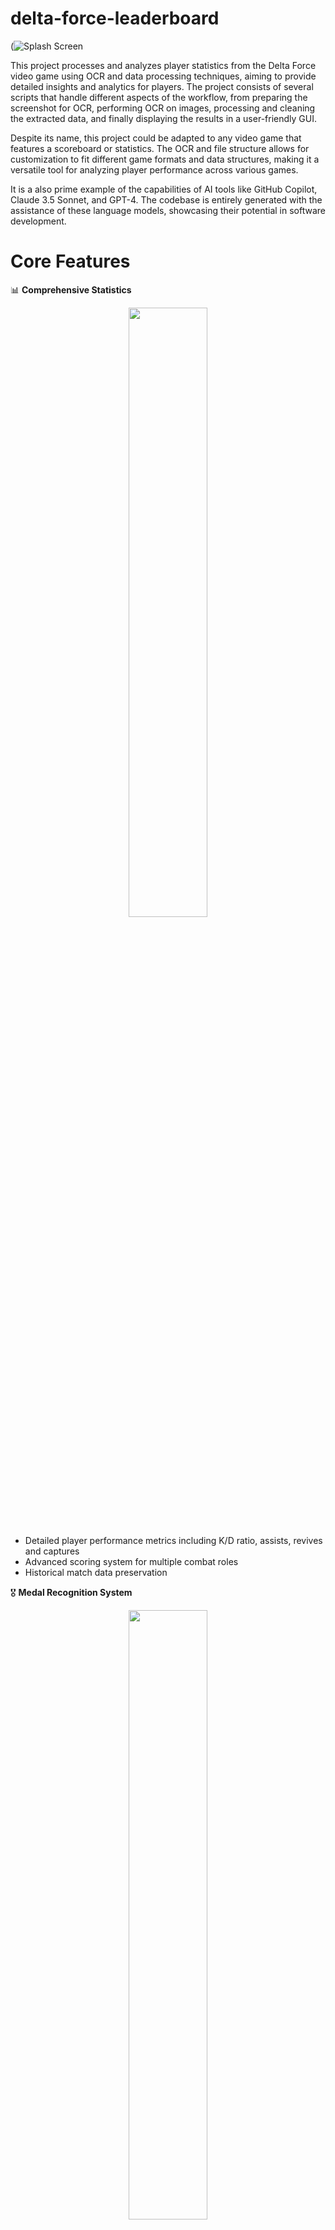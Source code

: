 # delta-force-leaderboard
(![Splash Screen](https://github.com/user-attachments/assets/afe99d59-28dc-4896-81fa-3025da782333)

This project processes and analyzes player statistics from the Delta Force video game using OCR and data processing techniques, aiming to provide detailed insights and analytics for players. The project consists of several scripts that handle different aspects of the workflow, from preparing the screenshot for OCR, performing OCR on images, processing and cleaning the extracted data, and finally displaying the results in a user-friendly GUI.

Despite its name, this project could be adapted to any video game that features a scoreboard or statistics. The OCR and file structure allows for customization to fit different game formats and data structures, making it a versatile tool for analyzing player performance across various games.

It is a also prime example of the capabilities of AI tools like GitHub Copilot, Claude 3.5 Sonnet, and GPT-4. The codebase is entirely generated with the assistance of these language models, showcasing their potential in software development.

# Core Features

📊 **Comprehensive Statistics**
<p align="center">
    <img src="https://github.com/user-attachments/assets/c8403b36-7b3a-4e52-a56f-bfc8d6fb8185" width="50%" />
</p>

- Detailed player performance metrics including K/D ratio, assists, revives and captures
- Advanced scoring system for multiple combat roles
- Historical match data preservation


🎖️ **Medal Recognition System**
<p align="center">
    <img src="https://github.com/user-attachments/assets/37d62074-78b2-48b5-9861-19e5cc2cd619" width="50%" />
</p>

- Automatic detection of Combat, Capture, Logistics, and Intelligence medals
- Tracks Bronze, Silver, and Gold achievement tiers
- Recognition for outstanding battlefield performances


⚔️ **Multi-Role Support**
<p align="center">
    <img src="https://github.com/user-attachments/assets/3a18e9ad-8d71-48d4-97f7-db747de10232" width="50%" />
</p>

- Specialized tracking for Support, Recon, Assault, and Engineer classes
- Role-specific performance metrics


🎯 **Map Intelligence**
<p align="center">
    <img src="https://github.com/user-attachments/assets/3fe6d2f3-27e6-4e1a-9262-6fa6a27b67d8" width="50%" />
</p>

- Performance tracking across different battlefields
- Map-specific statistics and outcomes


🤝 **Team Analytics**
<p align="center">
    <img src="https://github.com/user-attachments/assets/980074c0-7d39-417b-90a8-6a8de87a1c1a" width="50%" />
</p>

- Detailed team performance metrics
- Attack and Defense side statistics


💾 **Database Management**
<p align="center">
  <img src="https://github.com/user-attachments/assets/7e9feb4c-93d8-452f-ac9e-6e61cd977b18" width="50%" />
</p>

- Comprehensive automated backup system that creates hourly snapshots of the database to prevent data loss
- Manual backup functionality allowing users to create on-demand database copies at any time
- Flexible restore system capable of recovering data from any previous backup point
- Advanced data integrity checks and protection mechanisms to ensure database reliability

🔍 **Search & Filter**
- Quick player lookup
- Sort by any stat column
- Customizable data views

🔄 **Automated Processing**
- Screenshot-based data capture
- Intelligent OCR recognition

# 🔑 Key Components

**Screenshot cropping (crop_regions.py)**
- Opens an image from a specified path.
- Uses the pillow library to crop the image to a specified rectangular region.
- Saves the cropped image to a specified output folder.

**Extract Medals (extract_medals.py)**
- Detects medal presence using pixel-perfect color threshold analysis
- Supports 4 medal categories: Combat, Capture, Logistics, Intelligence
- Identifies medal ranks (Gold, Silver, Bronze)
- Batch processes multiple images from a folder
- Outputs results to workflow directory

**Extract Team Name (extract_team_name.py)**
- Searches for bright pixels (230+ RGB values) in a specific region to detect team presence.
- Crops the team name section using predefined coordinates.
- Processes multiple screenshots in batch mode.
- Saves cropped images to a workflow subfolder with naming pattern team_<original_filename>.jpg

**OCR Processing (batch_ocr_processor.py)**
- Uses the doctr library to perform OCR on screenshots containing player statistics.
- Configures the OCR predictor with specific detection and recognition architectures.
- Saves the extracted text to a .txt file for further processing.

**Data Cleanup (process_match_data.py)**
- Reads the OCR output from the .txt file.
- Processes the lines to extract relevant player statistics, including rank, class, name, score, kills, deaths, assists, revives, and captures.
- Tries to fix issues caused by OCR (e.g. wrong or missing characters)
- Maps class symbols to their respective names (e.g., "+" to "Medic").
- Writes the cleaned data to a CSV file (output.csv).

**GUI Display (leaderboard.py)**
- Provides a PyQt5-based GUI to display player statistics.
- Includes a PlayerDetailsDialog class to show detailed statistics for a selected player.
- Displays a summary of player statistics, including games played, total score, average score, total kills, total deaths, K/D ratio, total assists, total revives, total captures, best score, average rank, and favorite class.
- Shows a match history table with detailed statistics for each match.

# Example Workflow
### 1. Take a Screenshot

- Take a screenshot right after the round ends or from the match history view.

### 2. Start run.py

- Run `run.py` to process your screenshots and output useful data for `leaderboard.py`.

### 3. Start leaderboard.py

- Next, run `leaderboard.py`. You’ll be prompted automatically to import new data.

# Dependencies
> [!tip]
> To install the necessary dependencies, run the following command in your terminal: `pip install -r requirements.txt`

- python-doctr==0.6.0
- python-doctr[torch]
- Pillow>=9.0.0
- typing-extensions>=4.0.0
- pathlib>=1.0.1

# Q & A
- **Q: Can using these scripts result in a ban due to anti-cheat mechanisms?**
- **A:** No, these scripts operate solely on screenshots captured via the print screen button or Steam overlay. They do not interact with the game directly (no memory reading, hooking, etc.), ensuring compliance with anti-cheat policies.

# Credits
- Claude 3.5 Sonnet (Main Developer)
- GPT-4 (AI Assistance)
- Team Jade (Delta Force Developers)
- GitHub Copilot (Code Suggestions)
- Community Contributors

# Acknowledgments

Special thanks to [Mindee](https://github.com/mindee/doctr) for their exceptional `docTR` OCR library, which has significantly streamlined the text recognition pipeline. While traditional OCR approaches often require complex preprocessing steps including image upsampling, format conversion, binary mask generation, and color inversions, docTR provides an elegant solution with minimal setup.

The library's powerful OCR capabilities can be implemented with just a few lines of code:

```python
from doctr.models import ocr_predictor

# Initialize the OCR model with pre-trained weights
predictor = ocr_predictor(
    det_arch='fast_base',
    reco_arch='crnn_vgg16_bn',
    pretrained=True
)

# Process document
result = predictor(doc_image)
```

This implementation has drastically improved the OCR accuracy while reducing development complexity and maintenance overhead. The pre-trained models perform exceptionally well across various document types and text styles, making it an invaluable tool for document processing needs.
